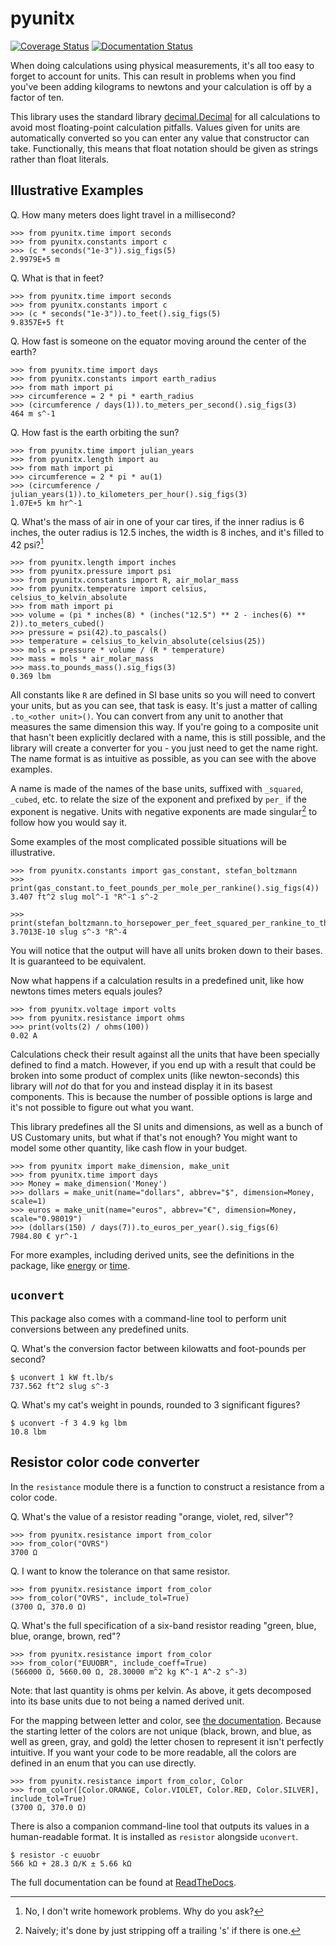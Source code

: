 # pyunitx

[![Coverage Status](https://coveralls.io/repos/github/the-nick-of-time/units/badge.svg?branch=main)](https://coveralls.io/github/the-nick-of-time/units?branch=main)
[![Documentation Status](https://readthedocs.org/projects/pyunitx/badge/?version=latest)](https://pyunitx.readthedocs.io/en/latest/?badge=latest)

When doing calculations using physical measurements, it's all too easy to forget to account for
units. This can result in problems when you find you've been adding kilograms to newtons and
your calculation is off by a factor of ten.

This library uses the standard
library [decimal.Decimal](https://docs.python.org/3/library/decimal.html) for all calculations
to avoid most floating-point calculation pitfalls. Values given for units are automatically
converted so you can enter any value that constructor can take. Functionally, this means that
float notation should be given as strings rather than float literals.

## Illustrative Examples

Q. How many meters does light travel in a millisecond?

```pycon
>>> from pyunitx.time import seconds
>>> from pyunitx.constants import c
>>> (c * seconds("1e-3")).sig_figs(5)
2.9979E+5 m

```

Q. What is that in feet?

```pycon
>>> from pyunitx.time import seconds
>>> from pyunitx.constants import c
>>> (c * seconds("1e-3")).to_feet().sig_figs(5)
9.8357E+5 ft

```

Q. How fast is someone on the equator moving around the center of the earth?

```pycon
>>> from pyunitx.time import days
>>> from pyunitx.constants import earth_radius
>>> from math import pi
>>> circumference = 2 * pi * earth_radius
>>> (circumference / days(1)).to_meters_per_second().sig_figs(3)
464 m s^-1

```

Q. How fast is the earth orbiting the sun?

```pycon
>>> from pyunitx.time import julian_years
>>> from pyunitx.length import au
>>> from math import pi
>>> circumference = 2 * pi * au(1)
>>> (circumference / julian_years(1)).to_kilometers_per_hour().sig_figs(3)
1.07E+5 km hr^-1

```

Q. What's the mass of air in one of your car tires, if the inner radius is 6 inches, the outer
radius is 12.5 inches, the width is 8 inches, and it's filled to 42 psi?[^1]

[^1]: No, I don't write homework problems. Why do you ask?

```pycon
>>> from pyunitx.length import inches
>>> from pyunitx.pressure import psi
>>> from pyunitx.constants import R, air_molar_mass
>>> from pyunitx.temperature import celsius, celsius_to_kelvin_absolute
>>> from math import pi
>>> volume = (pi * inches(8) * (inches("12.5") ** 2 - inches(6) ** 2)).to_meters_cubed()
>>> pressure = psi(42).to_pascals()
>>> temperature = celsius_to_kelvin_absolute(celsius(25))
>>> mols = pressure * volume / (R * temperature)
>>> mass = mols * air_molar_mass
>>> mass.to_pounds_mass().sig_figs(3)
0.369 lbm

```

All constants like `R` are defined in SI base units so you will need to convert your units, but
as you can see, that task is easy. It's just a matter of calling `.to_<other unit>()`. You can
convert from any unit to another that measures the same dimension this way. If you're going to a
composite unit that hasn't been explicitly declared with a name, this is still possible, and the
library will create a converter for you - you just need to get the name right. The name format
is as intuitive as possible, as you can see with the above examples.

A name is made of the names of the base units, suffixed with `_squared`, `_cubed`, etc. to
relate the size of the exponent and prefixed by `per_` if the exponent is negative. Units with
negative exponents are made singular[^2] to follow how you would say it.

[^2]: Naively; it's done by just stripping off a trailing 's' if there is one.

Some examples of the most complicated possible situations will be illustrative.

```pycon
>>> from pyunitx.constants import gas_constant, stefan_boltzmann
>>> print(gas_constant.to_feet_pounds_per_mole_per_rankine().sig_figs(4))
3.407 ft^2 slug mol^-1 °R^-1 s^-2

>>> print(stefan_boltzmann.to_horsepower_per_feet_squared_per_rankine_to_the_fourth().sig_figs(5))
3.7013E-10 slug s^-3 °R^-4

```

You will notice that the output will have all units broken down to their bases. It is guaranteed
to be equivalent.

Now what happens if a calculation results in a predefined unit, like how newtons times meters
equals joules?

```pycon
>>> from pyunitx.voltage import volts
>>> from pyunitx.resistance import ohms
>>> print(volts(2) / ohms(100))
0.02 A

```

Calculations check their result against all the units that have been specially defined to find a
match. However, if you end up with a result that could be broken into some product of complex
units (like newton-seconds) this library will *not* do that for you and instead display it in
its basest components. This is because the number of possible options is large and it's not
possible to figure out what you want.

This library predefines all the SI units and dimensions, as well as a bunch of US Customary
units, but what if that's not enough? You might want to model some other quantity, like cash
flow in your budget.

```pycon
>>> from pyunitx import make_dimension, make_unit
>>> from pyunitx.time import days
>>> Money = make_dimension('Money')
>>> dollars = make_unit(name="dollars", abbrev="$", dimension=Money, scale=1)
>>> euros = make_unit(name="euros", abbrev="€", dimension=Money, scale="0.98019")
>>> (dollars(150) / days(7)).to_euros_per_year().sig_figs(6)
7984.80 € yr^-1

```

For more examples, including derived units, see the definitions in the package, like
[energy](https://github.com/the-nick-of-time/units/blob/main/pyunitx/energy.py) or
[time](https://github.com/the-nick-of-time/units/blob/main/pyunitx/time.py).

## `uconvert`

This package also comes with a command-line tool to perform unit conversions between any
predefined units.

Q. What's the conversion factor between kilowatts and foot-pounds per second?

```shell
$ uconvert 1 kW ft.lb/s
737.562 ft^2 slug s^-3
```

Q. What's my cat's weight in pounds, rounded to 3 significant figures?

```shell
$ uconvert -f 3 4.9 kg lbm
10.8 lbm
```

## Resistor color code converter

In the `resistance` module there is a function to construct a resistance from a color code.

Q. What's the value of a resistor reading "orange, violet, red, silver"?

```pycon
>>> from pyunitx.resistance import from_color
>>> from_color("OVRS")
3700 Ω

```

Q. I want to know the tolerance on that same resistor.

```pycon
>>> from pyunitx.resistance import from_color
>>> from_color("OVRS", include_tol=True)
(3700 Ω, 370.0 Ω)

```

Q. What's the full specification of a six-band resistor reading "green, blue, blue, orange,
brown, red"?

```pycon
>>> from pyunitx.resistance import from_color
>>> from_color("EUUOBR", include_coeff=True)
(566000 Ω, 5660.00 Ω, 28.30000 m^2 kg K^-1 A^-2 s^-3)

```

Note: that last quantity is ohms per kelvin. As above, it gets decomposed into its base units
due to not being a named derived unit.

For the mapping between letter and color,
see [the documentation](https://pyunitx.readthedocs.io/complex.html#resistance). Because the
starting letter of the colors are not unique (black, brown, and blue, as well as green, gray,
and gold) the letter chosen to represent it isn't perfectly intuitive. If you want your code to
be more readable, all the colors are defined in an enum that you can use directly.

```pycon
>>> from pyunitx.resistance import from_color, Color
>>> from_color([Color.ORANGE, Color.VIOLET, Color.RED, Color.SILVER], include_tol=True)
(3700 Ω, 370.0 Ω)

```

There is also a companion command-line tool that outputs its values in a human-readable format.
It is installed as `resistor` alongside `uconvert`.

```shell
$ resistor -c euuobr
566 kΩ + 28.3 Ω/K ± 5.66 kΩ
```

The full documentation can be found at [ReadTheDocs](https://pyunitx.readthedocs.io/en/latest/).
